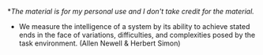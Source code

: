 **The material is for my personal use and I don't take credit for the material.*

- We measure the intelligence of a system by its ability to achieve stated ends in the face of variations, difficulties, and complexities posed by the task environment. (Allen Newell & Herbert Simon)
